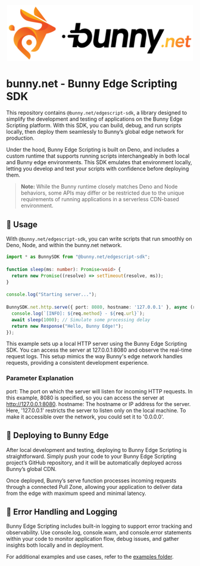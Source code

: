 <div align="center">
  <a href="https://bunny.net">
    <img src="https://github.com/BunnyWay/edge-script-sdk/blob/main/asset/bunny.png?raw=true" width="500" height="auto" alt="Bunny"/>
  </a>
</div>

# bunny.net - Bunny Edge Scripting SDK

This repository contains `@bunny.net/edgescript-sdk`, a library designed to simplify the development and testing of applications on the Bunny Edge Scripting platform. With this SDK, you can build, debug, and run scripts locally, then deploy them seamlessly to Bunny’s global edge network for production.

Under the hood, Bunny Edge Scripting is built on Deno, and includes a custom runtime that supports running scripts interchangeably in both local and Bunny edge environments. This SDK emulates that environment locally, letting you develop and test your scripts with confidence before deploying them.

> **Note:** While the Bunny runtime closely matches Deno and Node behaviors, some APIs may differ or be restricted due to the unique requirements of running applications in a serverless CDN-based environment.

## 🥕 Usage

With `@bunny.net/edgescript-sdk`, you can write scripts that run smoothly on Deno, Node, and within the bunny.net network.

```typescript
import * as BunnySDK from "@bunny.net/edgescript-sdk";

function sleep(ms: number): Promise<void> {
  return new Promise((resolve) => setTimeout(resolve, ms));
}

console.log("Starting server...");

BunnySDK.net.http.serve({ port: 8080, hostname: '127.0.0.1' }, async (req) => {
  console.log(`[INFO]: ${req.method} - ${req.url}`);
  await sleep(1000); // Simulate some processing delay
  return new Response("Hello, Bunny Edge!");
});
```

This example sets up a local HTTP server using the Bunny Edge Scripting SDK. You can access the server at 127.0.0.1:8080 and observe the real-time request logs. This setup mimics the way Bunny's edge network handles requests, providing a consistent development experience.

### Parameter Explanation
port: The port on which the server will listen for incoming HTTP requests. In this example, 8080 is specified, so you can access the server at http://127.0.0.1:8080.
hostname: The hostname or IP address for the server. Here, '127.0.0.1' restricts the server to listen only on the local machine. To make it accessible over the network, you could set it to '0.0.0.0'.

## 🚀 Deploying to Bunny Edge
After local development and testing, deploying to Bunny Edge Scripting is straightforward. Simply push your code to your Bunny Edge Scripting project’s GitHub repository, and it will be automatically deployed across Bunny’s global CDN.

Once deployed, Bunny’s serve function processes incoming requests through a connected Pull Zone, allowing your application to deliver data from the edge with maximum speed and minimal latency.

## 🚨 Error Handling and Logging
Bunny Edge Scripting includes built-in logging to support error tracking and observability. Use console.log, console.warn, and console.error statements within your code to monitor application flow, debug issues, and gather insights both locally and in deployment.

For additional examples and use cases, refer to the [examples folder](./example/).
